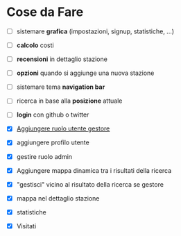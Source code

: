 # Cose da Fare

- [ ] sistemare **grafica** (impostazioni, signup, statistiche, ...)
- [ ] **calcolo** costi
- [ ] **recensioni** in dettaglio stazione
- [ ] **opzioni** quando si aggiunge una nuova stazione



- [ ] sistemare tema **navigation bar**
- [ ] ricerca in base alla **posizione** attuale
- [ ] **login** con github o twitter



- [x] [Aggiungere ruolo utente gestore](https://github.com/plataformatec/devise/wiki/How-To:-Add-an-Admin-Role#option-2-adding-an-admin-attribute)
- [x] aggiungere profilo utente
- [x] gestire ruolo admin
- [x] Aggiungere mappa dinamica tra i risultati della ricerca
- [x] "gestisci" vicino al risultato della ricerca se gestore
- [x] mappa nel dettaglio stazione
- [x] statistiche
- [x] Visitati